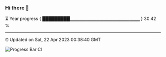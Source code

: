 ### Hi there 👋

⏳ Year progress { █████████▁▁▁▁▁▁▁▁▁▁▁▁▁▁▁▁▁▁▁▁▁ } 30.42 %

---

⏰ Updated on Sat, 22 Apr 2023 00:38:40 GMT

![Progress Bar CI](https://github.com/Shyam-Makwana/GitHub-Actions-Demo/workflows/Progress%20Bar%20CI/badge.svg)
